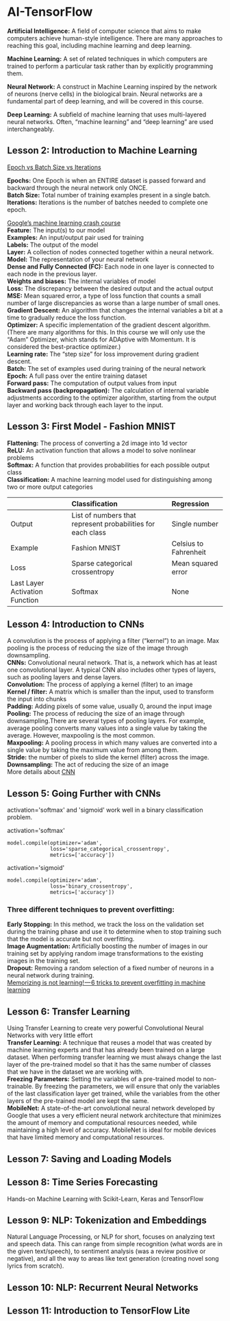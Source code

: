# AI-TensorFlow
**Artificial Intelligence:** A field of computer science that aims to make computers achieve human-style intelligence. There are many approaches to reaching this goal, including machine learning and deep learning.

**Machine Learning:** A set of related techniques in which computers are trained to perform a particular task rather than by explicitly programming them.

**Neural Network:** A construct in Machine Learning inspired by the network of neurons (nerve cells) in the biological brain. Neural networks are a fundamental part of deep learning, and will be covered in this course.

**Deep Learning:** A subfield of machine learning that uses multi-layered neural networks. Often, “machine learning” and “deep learning” are used interchangeably.


## Lesson 2: Introduction to Machine Learning
[Epoch vs Batch Size vs Iterations](https://towardsdatascience.com/epoch-vs-iterations-vs-batch-size-4dfb9c7ce9c9)

**Epochs:** One Epoch is when an ENTIRE dataset is passed forward and backward through the neural network only ONCE.  
**Batch Size:** Total number of training examples present in a single batch.  
**Iterations:** Iterations is the number of batches needed to complete one epoch.  

[Google’s machine learning crash course](https://developers.google.com/machine-learning/crash-course/reducing-loss/video-lecture)  
**Feature:** The input(s) to our model  
**Examples:** An input/output pair used for training  
**Labels:** The output of the model  
**Layer:** A collection of nodes connected together within a neural network.  
**Model:** The representation of your neural network  
**Dense and Fully Connected (FC):** Each node in one layer is connected to each node in the previous layer.  
**Weights and biases:** The internal variables of model  
**Loss:** The discrepancy between the desired output and the actual output  
**MSE:** Mean squared error, a type of loss function that counts a small number of large discrepancies as worse than a large number of small ones.  
**Gradient Descent:** An algorithm that changes the internal variables a bit at a time to gradually reduce the loss function.  
**Optimizer:** A specific implementation of the gradient descent algorithm. (There are many algorithms for this. In this course we will only use the “Adam” Optimizer, which stands for ADAptive with Momentum. It is considered the best-practice optimizer.)  
**Learning rate:** The “step size” for loss improvement during gradient descent.  
**Batch:** The set of examples used during training of the neural network  
**Epoch:** A full pass over the entire training dataset  
**Forward pass:** The computation of output values from input  
**Backward pass (backpropagation):** The calculation of internal variable adjustments according to the optimizer algorithm, starting from the output layer and working back through each layer to the input.  

## Lesson 3: First Model - Fashion MNIST
**Flattening:** The process of converting a 2d image into 1d vector  
**ReLU:** An activation function that allows a model to solve nonlinear problems  
**Softmax:** A function that provides probabilities for each possible output class  
**Classification:** A machine learning model used for distinguishing among two or more output categories  

|    |   Classification      |  Regression |
|:----------|:-------------|:------|
| Output |  List of numbers that represent probabilities for each class | Single number |
| Example | Fashion MNIST | Celsius to Fahrenheit |
| Loss | Sparse categorical crossentropy | Mean squared error |
| Last Layer Activation Function | Softmax | None |

## Lesson 4: Introduction to CNNs
A convolution is the process of applying a filter (“kernel”) to an image. Max pooling is the process of reducing the size of the image through downsampling.  
**CNNs:** Convolutional neural network. That is, a network which has at least one convolutional layer. A typical CNN also includes other types of layers, such as pooling layers and dense layers.  
**Convolution:** The process of applying a kernel (filter) to an image  
**Kernel / filter:** A matrix which is smaller than the input, used to transform the input into chunks  
**Padding:** Adding pixels of some value, usually 0, around the input image  
**Pooling:** The process of reducing the size of an image through downsampling.There are several types of pooling layers. For example, average pooling converts many values into a single value by taking the average. However, maxpooling is the most common.  
**Maxpooling:** A pooling process in which many values are converted into a single value by taking the maximum value from among them.  
**Stride:** the number of pixels to slide the kernel (filter) across the image.  
**Downsampling:** The act of reducing the size of an image  
More details about [CNN](https://towardsdatascience.com/a-comprehensive-guide-to-convolutional-neural-networks-the-eli5-way-3bd2b1164a53) 

## Lesson 5: Going Further with CNNs
activation='softmax' and 'sigmoid' work well in a binary classification problem. 

activation='softmax'
```
model.compile(optimizer='adam', 
              loss='sparse_categorical_crossentropy',
              metrics=['accuracy'])
```
activation='sigmoid' 
```
model.compile(optimizer='adam', 
              loss='binary_crossentropy',
              metrics=['accuracy'])
```
### Three different techniques to prevent overfitting:
**Early Stopping:** In this method, we track the loss on the validation set during the training phase and use it to determine when to stop training such that the model is accurate but not overfitting.  
**Image Augmentation:** Artificially boosting the number of images in our training set by applying random image transformations to the existing images in the training set.  
**Dropout:** Removing a random selection of a fixed number of neurons in a neural network during training.  
[Memorizing is not learning! — 6 tricks to prevent overfitting in machine learning](https://hackernoon.com/memorizing-is-not-learning-6-tricks-to-prevent-overfitting-in-machine-learning-820b091dc42)

## Lesson 6: Transfer Learning
Using Transfer Learning to create very powerful Convolutional Neural Networks with very little effort  
**Transfer Learning:** A technique that reuses a model that was created by machine learning experts and that has already been trained on a large dataset. When performing transfer learning we must always change the last layer of the pre-trained model so that it has the same number of classes that we have in the dataset we are working with.  
**Freezing Parameters:** Setting the variables of a pre-trained model to non-trainable. By freezing the parameters, we will ensure that only the variables of the last classification layer get trained, while the variables from the other layers of the pre-trained model are kept the same.  
**MobileNet:** A state-of-the-art convolutional neural network developed by Google that uses a very efficient neural network architecture that minimizes the amount of memory and computational resources needed, while maintaining a high level of accuracy. MobileNet is ideal for mobile devices that have limited memory and computational resources.  

## Lesson 7: Saving and Loading Models

## Lesson 8: Time Series Forecasting
Hands-on Machine Learning with Scikit-Learn, Keras and TensorFlow
## Lesson 9: NLP: Tokenization and Embeddings
Natural Language Processing, or NLP for short, focuses on analyzing text and speech data. This can range from simple recognition (what words are in the given text/speech), to sentiment analysis (was a review positive or negative), and all the way to areas like text generation (creating novel song lyrics from scratch).
## Lesson 10: NLP: Recurrent Neural Networks

## Lesson 11: Introduction to TensorFlow Lite

